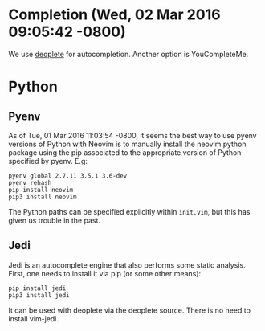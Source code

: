 # Completion (Wed, 02 Mar 2016 09:05:42 -0800)

We use [deoplete](https://github.com/Shougo/deoplete.nvim) for
autocompletion. Another option is YouCompleteMe.

# Python 

## Pyenv 

As of Tue, 01 Mar 2016 11:03:54 -0800, it seems the best way to 
use pyenv versions of Python with Neovim is to manually install the
neovim python package using the pip associated to the appropriate version
of Python specified by pyenv.  E.g:
```
pyenv global 2.7.11 3.5.1 3.6-dev
pyenv rehash
pip install neovim
pip3 install neovim
```
The Python paths can be specified explicitly within `init.vim`, but this
has given us trouble in the past.

## Jedi

Jedi is an autocomplete engine that also performs some static analysis.
First, one needs to install it via pip (or some other means):
```
pip install jedi
pip3 install jedi
```
It can be used with deoplete via the deoplete source.  There is no need
to install vim-jedi.

